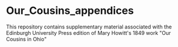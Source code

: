 # Our_Cousins_appendices
This repository contains supplementary material associated with the Edinburgh University Press edition of Mary Howitt's 1849 work "Our Cousins in Ohio"
